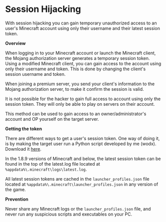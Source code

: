 # Session Hijacking

With session hijacking you can gain temporary unauthorized access to an user's Minecraft account using only their username and their latest session token.

**Overview**

When logging in to your Minecraft account or launch the Minecraft client, the Mojang authorization server generates a temporary session token. Using a modified Minecraft client, you can gain access to the account using only their username and token. This is done by changing the client's session username and token.

When joining a premium server, you send your client's information to the Mojang authorization server, to make it confirm the session is valid. 

It is not possible for the hacker to gain full access to  account using only the session token. They will only be able to play on servers on their account.

This method can be used to gain access to an owner/administrator's account and OP yourself on the target server.

**Getting the token**

There are different ways to get a user's session token. One way of doing it, is by making the target user run a Python script developed by me (wodx). Download it [here](https://github.com/wodxgod/Minecraft-Session-Token-Stealer). 

In the 1.8.9 versions of Minecraft and below, the latest session token can be found in the top of the latest.log file located at `%appdata%\.minecraft\logs\latest.log`.

All latest session tokens are cached in the `launcher_profiles.json` file located at `%appdata%\.minecraft\launcher_profiles.json` in any version of the game.

**Prevention**

Never share any Minecraft logs or the `launcher_profiles.json` file, and never run any suspicious scripts and executables on your PC.